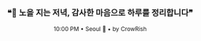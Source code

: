 <div align="center">

<br>

<h3>❝🌇 노을 지는 저녁, 감사한 마음으로 하루를 정리합니다❞</h3>

<sub>10:00 PM • Seoul 🌙 • by CrowRish</sub>

<br>

</div>